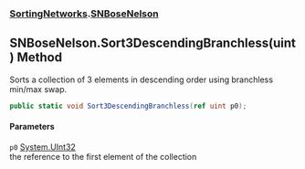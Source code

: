 ### [SortingNetworks](./SortingNetworks.md 'SortingNetworks').[SNBoseNelson](./SortingNetworks-SNBoseNelson.md 'SortingNetworks.SNBoseNelson')
## SNBoseNelson.Sort3DescendingBranchless(uint) Method
Sorts a collection of 3 elements in descending order using branchless min/max swap.  
```csharp
public static void Sort3DescendingBranchless(ref uint p0);
```
#### Parameters
<a name='SortingNetworks-SNBoseNelson-Sort3DescendingBranchless(uint)-p0'></a>
`p0` [System.UInt32](https://docs.microsoft.com/en-us/dotnet/api/System.UInt32 'System.UInt32')  
the reference to the first element of the collection  
  
